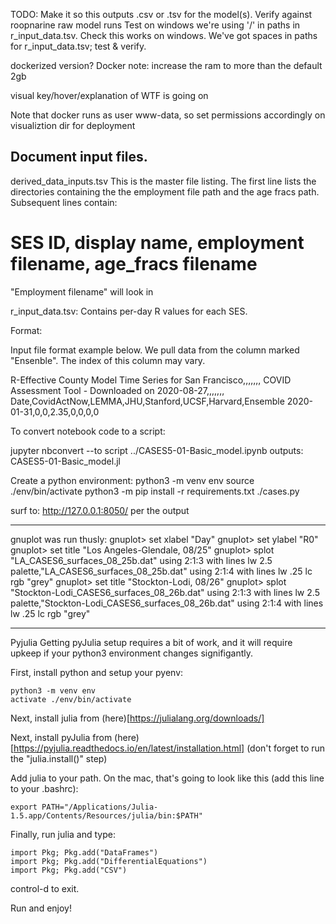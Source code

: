 TODO:
Make it so this outputs .csv or .tsv for the model(s).
  Verify against roopnarine raw model runs
Test on windows
we're using '/' in paths in r_input_data.tsv. Check this works on windows.
We've got spaces in paths for r_input_data.tsv; test & verify.

dockerized version?
Docker note: increase the ram to more than the default 2gb

visual key/hover/explanation of WTF is going on

Note that docker runs as user www-data, so set permissions accordingly on visualiztion dir for deployment



Document input files.
---------------------
derived_data_inputs.tsv 
This is the master file listing. The first line lists the directories containing
the the employment file path and the age fracs path. 
Subsequent lines contain:
# SES ID, display name, employment filename, age_fracs filename
 "Employment filename" will look in 



r_input_data.tsv:
Contains per-day R values for each SES. 

Format:
<ses ID>    <relative path to csv file>

Input file format example below. We pull data from the column marked "Ensenble".
The index of this column may vary.

R-Effective County Model Time Series for San Francisco,,,,,,,
COVID Assessment Tool - Downloaded on 2020-08-27,,,,,,,
Date,CovidActNow,LEMMA,JHU,Stanford,UCSF,Harvard,Ensemble
2020-01-31,0,0,2.35,0,0,0,0





To convert notebook code to a script:


jupyter nbconvert --to script ../CASES5-01-Basic_model.ipynb
outputs:
CASES5-01-Basic_model.jl

Create a python environment:
python3 -m venv env
source ./env/bin/activate
python3 -m pip install -r requirements.txt
./cases.py

surf to: http://127.0.0.1:8050/
per the output

-----------
gnuplot was run thusly:
gnuplot> set xlabel "Day"
gnuplot> set ylabel "R0"
gnuplot> set title "Los Angeles-Glendale, 08/25"
gnuplot> splot "LA_CASES6_surfaces_08_25b.dat" using 2:1:3 with lines lw 2.5 palette,"LA_CASES6_surfaces_08_25b.dat" using 2:1:4 with lines lw .25 lc rgb "grey"
gnuplot> set title "Stockton-Lodi, 08/26"
gnuplot> splot "Stockton-Lodi_CASES6_surfaces_08_26b.dat" using 2:1:3 with lines lw 2.5 palette,"Stockton-Lodi_CASES6_surfaces_08_26b.dat" using 2:1:4 with lines lw .25 lc rgb "grey"

----------------
Pyjulia 
Getting pyJulia setup requires a bit of work, and it will require upkeep if your
python3 environment changes signifigantly. 

First, install python and setup your pyenv:
```
python3 -m venv env
activate ./env/bin/activate
```

Next, install julia from (here)[https://julialang.org/downloads/]

Next, install pyJulia from (here)[https://pyjulia.readthedocs.io/en/latest/installation.html]
(don't forget to run the "julia.install()" step)

Add julia to your path. On the mac, that's going to look like this (add this line to your .bashrc):
```
export PATH="/Applications/Julia-1.5.app/Contents/Resources/julia/bin:$PATH"
```

Finally, run julia and type:

```
import Pkg; Pkg.add("DataFrames")
import Pkg; Pkg.add("DifferentialEquations")
import Pkg; Pkg.add("CSV")
```
control-d to exit.

Run and enjoy!
